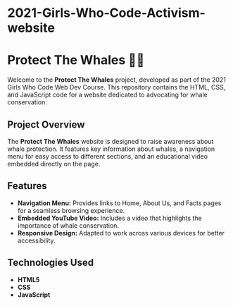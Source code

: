 # 2021-Girls-Who-Code-Activism-website

# Protect The Whales 🐋🌊

Welcome to the **Protect The Whales** project, developed as part of the 2021 Girls Who Code Web Dev Course. This repository contains the HTML, CSS, and JavaScript code for a website dedicated to advocating for whale conservation.

## Project Overview

The **Protect The Whales** website is designed to raise awareness about whale protection. It features key information about whales, a navigation menu for easy access to different sections, and an educational video embedded directly on the page.

## Features

- **Navigation Menu:** Provides links to Home, About Us, and Facts pages for a seamless browsing experience.
- **Embedded YouTube Video:** Includes a video that highlights the importance of whale conservation.
- **Responsive Design:** Adapted to work across various devices for better accessibility.

## Technologies Used

- **HTML5**
- **CSS**
- **JavaScript**
